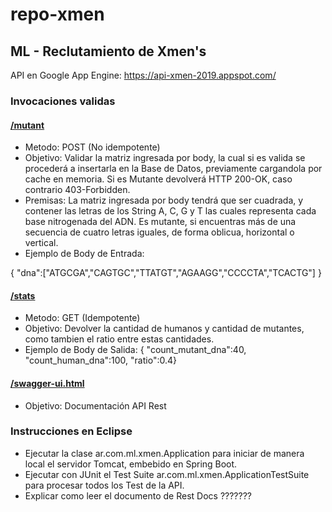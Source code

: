 # repo-xmen
## ML - Reclutamiento de Xmen's

API en Google App Engine: https://api-xmen-2019.appspot.com/

### Invocaciones validas

#### [/mutant](https://api-xmen-2019.appspot.com/mutant)
* Metodo: POST (No idempotente)
* Objetivo: Validar la matriz ingresada por body, la cual si es valida se procederá a insertarla en la Base de Datos, previamente cargandola por cache en memoria. Si es Mutante devolverá HTTP 200-OK, caso contrario 403-Forbidden.
* Premisas: La matriz ingresada por body tendrá que ser cuadrada, y contener las letras de los String A, C, G y T las cuales representa cada base nitrogenada del ADN. Es mutante, si encuentras más de una secuencia de cuatro letras iguales, de forma oblicua, horizontal o vertical.
* Ejemplo de Body de Entrada:

{ "dna":["ATGCGA","CAGTGC","TTATGT","AGAAGG","CCCCTA","TCACTG"] }


#### [/stats](https://api-xmen-2019.appspot.com/stats)
* Metodo: GET (Idempotente)
* Objetivo: Devolver la cantidad de humanos y cantidad de mutantes, como tambien el ratio entre estas cantidades.
* Ejemplo de Body de Salida:
{ "count_mutant_dna":40, "count_human_dna":100, "ratio":0.4}


#### [/swagger-ui.html](https://api-xmen-2019.appspot.com/swagger-ui.html)
* Objetivo: Documentación API Rest


### Instrucciones en Eclipse
* Ejecutar la clase ar.com.ml.xmen.Application para iniciar de manera local el servidor Tomcat, embebido en Spring Boot.
* Ejecutar con JUnit el Test Suite ar.com.ml.xmen.ApplicationTestSuite para procesar todos los Test de la API.
* Explicar como leer el documento de Rest Docs ???????
